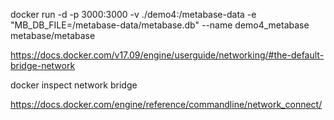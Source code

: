 

docker run -d -p 3000:3000 -v ./demo4:/metabase-data -e "MB_DB_FILE=/metabase-data/metabase.db" --name demo4_metabase metabase/metabase

https://docs.docker.com/v17.09/engine/userguide/networking/#the-default-bridge-network

docker inspect network bridge

https://docs.docker.com/engine/reference/commandline/network_connect/